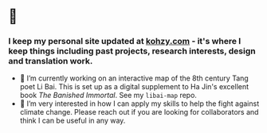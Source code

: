 # 👋 
### I keep my personal site updated at [kohzy.com](https://www.kohzy.com) - it's where I keep things including past projects, research interests, design and translation work.

- 🔭 I’m currently working on an interactive map of the 8th century Tang poet Li Bai. This is set up as a digital supplement to Ha Jin's excellent book _The Banished Immortal_. See my `libai-map` repo.
- 🤝 I’m very interested in how I can apply my skills to help the fight against climate change. Please reach out if you are looking for collaborators and think I can be useful in any way.
